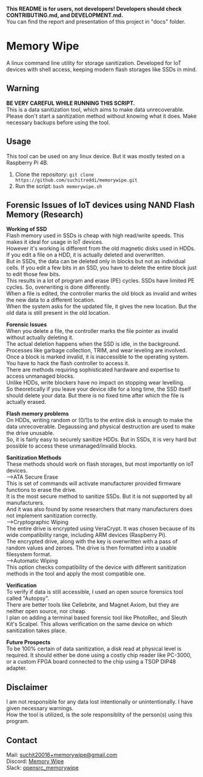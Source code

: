 <b>This README is for users, not developers! Developers should check CONTRIBUTING.md, and DEVELOPMENT.md.</b>  
You can find the report and presentation of this project in "docs" folder.
# Memory Wipe
A linux command line utility for storage sanitization. Developed for IoT devices with shell access,
keeping modern flash storages like SSDs in mind.

## Warning
<b>BE VERY CAREFUL WHILE RUNNING THIS SCRIPT.</b><br> 
This is a data sanitization tool, which aims to make data unrecoverable. 
Please don't start a sanitization method without knowing what it does. 
Make necessary backups before using the tool.

## Usage
This tool can be used on any linux device. But it was mostly tested on a Raspberry Pi 4B.
<ol>
  <li>Clone the repository: <code>git clone https://github.com/suchitreddi/memorywipe.git</code></li>
  <li>Run the script: <code>bash memorywipe.sh</code></li>
</ol>

## Forensic Issues of IoT devices using NAND Flash Memory (Research)

<b>Working of SSD</b><br>
Flash memory used in SSDs is cheap with high read/write speeds. This makes it ideal for usage in IoT devices.<br>
However it's working is different from the old magnetic disks used in HDDs. If you edit a file on a HDD, it is actually deleted and overwritten.<br>
But in SSDs, the data can be deleted only in blocks but not as individual cells. If you edit a few bits in an SSD, you have to delete the entire block just to edit those few bits.<br>
This results in a lot of program and erase (PE) cycles. SSDs have limited PE cycles. So, overwriting is done differently.<br>
When a file is edited, the controller marks the old block as invalid and writes the new data to a different location.<br>
When the system asks for the updated file, it gives the new location. But the old data is still present in the old location.<br>

<b>Forensic Issues</b><br>
When you delete a file, the controller marks the file pointer as invalid without actually deleting it.<br>
The actual deletion happens when the SSD is idle, in the background. Processes like garbage collection, TRIM, and wear leveling are involved.<br>
Once a block is marked invalid, it is inaccessible to the operating system. You have to hack the flash controller to access it.<br>
There are methods requiring sophisticated hardware and expertise to access unmanaged blocks.<br>
Unlike HDDs, write blockers have no impact on stopping wear levelling.<br>
So theoretically if you leave your device idle for a long time, the SSD itself should delete your data. But there is no fixed time after which the file is actually erased.<br>

<b>Flash memory problems</b><br>
On HDDs, writing random or (0/1)s to the entire disk is enough to make the data unrecoverable. Degaussing and physical destruction are used to make the drive unusable.<br>
So, it is fairly easy to securely sanitize HDDs. But in SSDs, it is very hard but possible to access these unmanaged/invalid blocks.<br>

<b>Sanitization Methods</b><br>
These methods should work on flash storages, but most importantly on IoT devices.<br>
-->ATA Secure Erase<br>
This is set of commands will activate manufacturer provided firmware functions to erase the drive.<br>
It is the most secure method to sanitize SSDs. But it is not supported by all manufacturers.<br>
And it was also found by some researchers that many manufacturers does not implement sanitization correctly.<br>
-->Cryptographic Wiping<br>
The entire drive is encrypted using VeraCrypt. It was chosen because of its wide compatibility range, including ARM devices (Raspberry Pi).<br>
The encrypted drive, along with the key is overwritten with a pass of random values and zeroes. The drive is then formatted into a usable filesystem format.<br>
-->Automatic Wiping<br>
This option checks compatibility of the device with different sanitization methods in the tool and apply the most compatible one.<br>

<b>Verification</b><br>
To verify if data is still accessible, I used an open source forensics tool called "Autopsy".<br>
There are better tools like Cellebrite, and Magnet Axiom, but they are neither open source, nor cheap.<br>
I plan on adding a terminal based forensic tool like PhotoRec, and Sleuth Kit's Scalpel. This allows verification on the same device on which sanitization takes place.<br>

<b>Future Prospects</b><br>
To be 100% certain of data sanitization, a disk read at physical level is required. It should either be done using a costly chip reader like PC-3000,<br>
or a custom FPGA board connected to the chip using a TSOP DIP48 adapter.<br>

## Disclaimer
I am not responsible for any data lost intentionally or unintentionally. I have given necessary warnings.<br>
How the tool is utilized, is the sole responsiblity of the person(s) using this program.<br>

## Contact
Mail: <a href="mailto:suchit20016+memorywipe@gmail.com" target="_blank" rel="noopener noreferrer nofollow">suchit20016+memorywipe@gmail.com</a>  
Discord: <a href="https://discord.gg/9sRhDyCppQ" target="_blank">Memory Wipe</a>  
Slack: <a href="https://join.slack.com/t/opensrcmemorywipe/shared_invite/zt-28olrjb9t-0k61qROOR8SHwBdbUZLf5g" target="_blank">opensrc_memorywipe</a>
